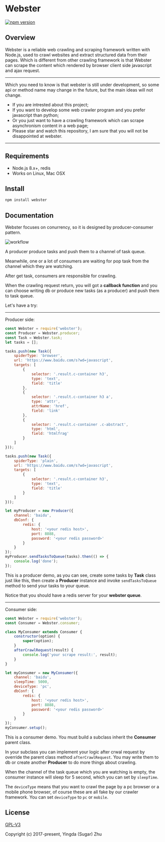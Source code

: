 # Webster
[![npm version](https://badge.fury.io/js/webster.svg)](https://www.npmjs.com/package/webster)

## Overview
Webster is a reliable web crawling and scraping framework written with Node.js, used to crawl websites and extract structured data from their pages. Which is different from other crawling framework is that Webster can scrape the content which rendered by browser client side javascript and ajax request.

------
Which you need to know is that webster is still under development, so some api or method name may change in the future, but the main ideas will not change.

- If you are intrested about this project;
- If you want to develop some web crawler program and you prefer javascript than python;
- Or you just want to have a crawling framework which can scrape asynchronism content in a web page;
- Please star and watch this repository, I am sure that you will not be disappointed at webster.
------

## Requirements
- Node.js 8.x+, redis
- Works on Linux, Mac OSX

## Install
```bash
npm install webster
```

## Documentation
Webster focuses on conurrency, so it is designed by producer-consumer pattern.

![workflow](https://www.zhuyingda.com/static/img/webster-workflow.svg)

A producer produce tasks and push them to a channel of task queue.

Meanwhile, one or a lot of consumers are waiting for pop task from the channel which they are watching.

After get task, consumers are responsible for crawling.

When the crawling request return, you will got a **callback function** and you can choose writing db or produce new tasks (as a producer) and push them to task queue.

Let's have a try:

------
Producer side:

```javascript
const Webster = require('webster');
const Producer = Webster.producer;
const Task = Webster.task;
let tasks = [];

tasks.push(new Task({
    spiderType: 'browser',
    url: 'https://www.baidu.com/s?wd=javascript',
    targets: [
        {
            selector: '.result.c-container h3',
            type: 'text',
            field: 'title'
        },
        {
            selector: '.result.c-container h3 a',
            type: 'attr',
            attrName: 'href',
            field: 'link'
        },
        {
            selector: '.result.c-container .c-abstract',
            type: 'html',
            field: 'htmlfrag'
        }
    ]
}));

tasks.push(new Task({
    spiderType: 'plain',
    url: 'https://www.baidu.com/s?wd=javascript',
    targets: [
        {
            selector: '.result.c-container h3',
            type: 'text',
            field: 'title'
        }
    ]
}));

let myProducer = new Producer({
    channel: 'baidu',
    dbConf: {
        redis: {
            host: '<your redis host>',
            port: 8888,
            password: '<your redis password>'
        }
    }
});
myProducer.sendTasksToQueue(tasks).then(() => {
    console.log('done');
});
````

This is a producer demo, as you can see, create some tasks by **Task** class just like this, then create a **Producer** instance and invoke `sendTasksToQueue` method to send your tasks to your queue.

Notice that you should have a redis server for your **webster queue**.

------
Consumer side:

```javascript
const Webster = require('webster');
const Consumer = Webster.consumer;

class MyConsumer extends Consumer {
    constructor(option) {
        super(option);
    }
    afterCrawlRequest(result) {
        console.log('your scrape result:', result);
    }
}

let myConsumer = new MyConsumer({
    channel: 'baidu',
    sleepTime: 5000,
    deviceType: 'pc',
    dbConf: {
        redis: {
            host: '<your redis host>',
            port: 8888,
            password: '<your redis password>'
        }
    }
});
myConsumer.setup();
```

This is a consumer demo. You must build a subclass inherit the **Consumer** parent class.

In your subclass you can implement your logic after crwal request by override the parent class method `afterCrawlRequest`. You may write them to db or create another **Producer** to do more things about crawling.

When the channel of the task queue which you are watching is empty, the consumer instance will sleep for 5 second, which you can set by `sleepTime`.

The `deviceType` means that you want to crawl the page by a pc browser or a mobile phone browser, of course these are all fake by our crawler framework. You can set `deviceType` to `pc` or `mobile`.

## License

[GPL-V3](http://www.gnu.org/licenses/)

Copyright (c) 2017-present, Yingda (Sugar) Zhu
